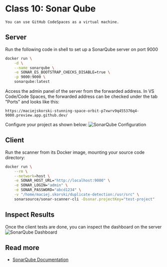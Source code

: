 # Class 10: Sonar Qube 

```{note}
You can use GitHub CodeSpaces as a virtual machine.
```

## Server

Run the following code in shell to set up a SonarQube server on port 9000
```bash
docker run \
    -d \
    --name sonarqube \
    -e SONAR_ES_BOOTSTRAP_CHECKS_DISABLE=true \
    -p 9000:9000 \
    sonarqube:latest
```
Access the admin panel of the server from the forwarded address. In VS Code/Code Spaces, the forwarded address can be checked under the tab "Ports" and looks like this:
```
https://maciejskorski-stunning-space-orbit-p7xwrv9q455376q4-9000.preview.app.github.dev/
```
Configure your project as shown below:
![SonarQube Configuration](figures/sonarqube.png)

## Client

Run the scanner from its Docker image, mounting your source code directory:
```bash
docker run \
    --rm \
    --network=host \
    -e SONAR_HOST_URL="http://localhost:9000" \
    -e SONAR_LOGIN="admin" \
    -e SONAR_PASSWORD="abcd1234" \
    -v "/home/maciej.skorski/duplicate-detection:/usr/src" \
    sonarsource/sonar-scanner-cli -Dsonar.projectKey="test-project"
```

## Inspect Results
Once the client tests are done, you can inspect the dashboard on the server
![SonarQube Dashboard](figures/sonarqube_dashboard.png)

## Read more

* [SonarQube Documentation](https://docs.sonarqube.org/latest/)